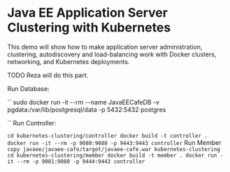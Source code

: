 # Java EE Application Server Clustering with Kubernetes

This demo will show how to make application server administration, clustering, autodiscovery and load-balancing work with Docker clusters, networking, and Kubernetes deployments.

TODO Reza will do this part.

Run Database:

``
sudo docker run -it --rm --name JavaEECafeDB -v pgdata:/var/lib/postgresql/data -p 5432:5432 postgres

``
Run Controller:

``
cd kubernetes-clustering/controller
docker build -t controller .
docker run -it --rm -p 9080:9080 -p 9443:9443 controller
``
Run Member
``
copy javaee/javaee-cafe/target/javaee-cafe.war kubernetes-clustering
cd kubernetes-clustering/member
docker build -t member .
docker run -it --rm -p 9081:9080 -p 9444:9443 controller
``
